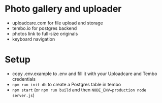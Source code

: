 # Photo gallery and uploader
- uploadcare.com for file upload and storage
- tembo.io for postgres backend
- photos link to full-size originals
- keyboard navigation

# Setup
- copy .env.example to .env and fill it with your Uploadcare and Tembo credentials
- `npm run init-db` to create a Postgres table in tembo
- `npm start` (or `npm run build` and then `NODE_ENV=production node server.js`)

